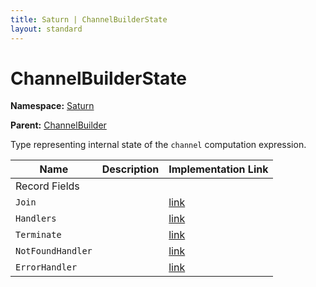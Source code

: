 ```yaml
---
title: Saturn | ChannelBuilderState
layout: standard
---
```


# ChannelBuilderState

**Namespace:** [Saturn](./saturn.html)

**Parent:** [ChannelBuilder](./saturn-channelbuilder.html)

Type representing internal state of the `channel` computation expression.

| Name              | Description | Implementation Link                                                                           |
|-------------------|-------------|-----------------------------------------------------------------------------------------------|
| Record Fields     |             |                                                                                               |
| `Join`            |             | [link](https://github.com/SaturnFramework/Saturn/tree/master/src/Saturn/Channels.fs#L161-161) |
| `Handlers`        |             | [link](https://github.com/SaturnFramework/Saturn/tree/master/src/Saturn/Channels.fs#L162-162) |
| `Terminate`       |             | [link](https://github.com/SaturnFramework/Saturn/tree/master/src/Saturn/Channels.fs#L163-163) |
| `NotFoundHandler` |             | [link](https://github.com/SaturnFramework/Saturn/tree/master/src/Saturn/Channels.fs#L164-164) |
| `ErrorHandler`    |             | [link](https://github.com/SaturnFramework/Saturn/tree/master/src/Saturn/Channels.fs#L165-165) |
